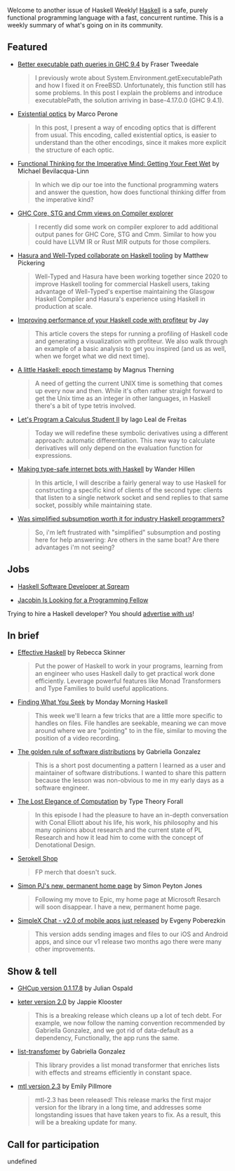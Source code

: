 Welcome to another issue of Haskell Weekly!
[Haskell](https://www.haskell.org) is a safe, purely functional programming language with a fast, concurrent runtime.
This is a weekly summary of what's going on in its community.

## Featured

-   [Better executable path queries in GHC 9.4](https://frasertweedale.github.io/blog-fp/posts/2022-05-10-improved-executable-path-queries.html) by Fraser Tweedale
    > I previously wrote about System.Environment.getExecutablePath and how I fixed it on FreeBSD. Unfortunately, this function still has some problems. In this post I explain the problems and introduce executablePath, the solution arriving in base-4.17.0.0 (GHC 9.4.1).

-   [Existential optics](https://www.tweag.io/blog/2022-05-05-existential-optics/) by Marco Perone
    > In this post, I present a way of encoding optics that is different from usual. This encoding, called existential optics, is easier to understand than the other encodings, since it makes more explicit the structure of each optic.

-   [Functional Thinking for the Imperative Mind: Getting Your Feet Wet](https://medium.com/pragmatic-programmers/functional-thinking-for-the-imperative-mind-getting-your-feet-wet-c9f85e84ecf5) by Michael Bevilacqua-Linn
    > In which we dip our toe into the functional programming waters and answer the question, how does functional thinking differ from the imperative kind?

-   [GHC Core, STG and Cmm views on Compiler explorer](https://discourse.haskell.org/t/ghc-core-stg-and-cmm-views-on-compiler-explorer/4494?u=taylorfausak)
    > I recently did some work on compiler explorer to add additional output panes for GHC Core, STG and Cmm. Similar to how you could have LLVM IR or Rust MIR outputs for those compilers.

-   [Hasura and Well-Typed collaborate on Haskell tooling](https://hasura.io/blog/hasura-and-well-typed-collaborate-on-haskell-tooling/) by Matthew Pickering
    > Well-Typed and Hasura have been working together since 2020 to improve Haskell tooling for commercial Haskell users, taking advantage of Well-Typed's expertise maintaining the Glasgow Haskell Compiler and Hasura's experience using Haskell in production at scale.

-   [Improving performance of your Haskell code with profiteur](https://medium.com/e-bot7-tech/improving-performance-of-your-haskell-code-with-profiteur-8d2e025b6779) by Jay
    > This article covers the steps for running a profiling of Haskell code and generating a visualization with profiteur. We also walk through an example of a basic analysis to get you inspired (and us as well, when we forget what we did next time).

-   [A little Haskell: epoch timestamp](https://magnus.therning.org/2022-05-08-a-little-haskell:-epoch-timestamp.html) by Magnus Therning
    > A need of getting the current UNIX time is something that comes up every now and then. While it's often rather straight forward to get the Unix time as an integer in other languages, in Haskell there's a bit of type tetris involved.

-   [Let's Program a Calculus Student II](https://iagoleal.com/posts/calculus-symbolic-ad/) by Iago Leal de Freitas
    > Today we will redefine these symbolic derivatives using a different approach: automatic differentiation. This new way to calculate derivatives will only depend on the evaluation function for expressions.

-   [Making type-safe internet bots with Haskell](https://wjwh.eu/posts/2022-05-06-haskell-conduit-bots.html) by Wander Hillen
    > In this article, I will describe a fairly general way to use Haskell for constructing a specific kind of clients of the second type: clients that listen to a single network socket and send replies to that same socket, possibly while maintaining state.

-   [Was simplified subsumption worth it for industry Haskell programmers?](https://np.reddit.com/r/haskell/comments/ujpzx3/was_simplified_subsumption_worth_it_for_industry/)
    > So, i'm left frustrated with "simplified" subsumption and posting here for help answering: Are others in the same boat? Are there advantages i'm not seeing?

## Jobs

-   [Haskell Software Developer at Sqream](https://sqream.com/company/careers/co/rd/54.E2B/haskell-software-developer/all/)

-   [Jacobin Is Looking for a Programming Fellow](https://jacobinmag.com/2022/05/jacobin-is-looking-for-a-programming-fellow/)

Trying to hire a Haskell developer?
You should [advertise with us](https://haskellweekly.news/advertising.html)!

## In brief

-   [Effective Haskell](https://pragprog.com/titles/rshaskell/effective-haskell/) by Rebecca Skinner
    > Put the power of Haskell to work in your programs, learning from an engineer who uses Haskell daily to get practical work done efficiently. Leverage powerful features like Monad Transformers and Type Families to build useful applications.

-   [Finding What You Seek](https://mmhaskell.com/blog/2022/5/9/finding-what-you-seek) by Monday Morning Haskell
    > This week we'll learn a few tricks that are a little more specific to handles on files. File handles are seekable, meaning we can move around where we are "pointing" to in the file, similar to moving the position of a video recording.

-   [The golden rule of software distributions](https://www.haskellforall.com/2022/05/the-golden-rule-of-software.html) by Gabriella Gonzalez
    > This is a short post documenting a pattern I learned as a user and maintainer of software distributions. I wanted to share this pattern because the lesson was non-obvious to me in my early days as a software engineer.

-   [The Lost Elegance of Computation](https://www.typetheoryforall.com/2022/05/09/17-The-Lost-Elegance-of-Computation-(Conal-Elliott).html) by Type Theory Forall
    > In this episode I had the pleasure to have an in-depth conversation with Conal Elliott about his life, his work, his philosophy and his many opinions about research and the current state of PL Research and how it lead him to come with the concept of Denotational Design.

-   [Serokell Shop](https://shop.serokell.io)
    > FP merch that doesn't suck.

-   [Simon PJ's new, permanent home page](https://discourse.haskell.org/t/simon-pjs-new-permanent-home-page/4506) by Simon Peyton Jones
    > Following my move to Epic, my home page at Microsoft Resarch will soon disappear. I have a new, permanent home page.

-   [SimpleX Chat - v2.0 of mobile apps just released](https://np.reddit.com/r/haskell/comments/ung1i1/simplex_chat_the_first_messaging_platform_that/) by Evgeny Poberezkin
    > This version adds sending images and files to our iOS and Android apps, and since our v1 release two months ago there were many other improvements.

## Show & tell

-   [GHCup version 0.1.17.8](https://discourse.haskell.org/t/ann-ghcup-0-1-17-8-bugfix-release/4510?u=taylorfausak) by Julian Ospald

-   [keter version 2.0](https://discourse.haskell.org/t/announcing-keter-2-0/4508?u=taylorfausak) by Jappie Klooster
    > This is a breaking release which cleans up a lot of tech debt. For example, we now follow the naming convention recommended by Gabriella Gonzalez, and we got rid of data-default as a dependency, Functionally, the app runs the same.

-   [list-transfomer](https://hackage.haskell.org/package/list-transformer-1.0.8) by Gabriella Gonzalez
    > This library provides a list monad transformer that enriches lists with effects and streams efficiently in constant space.

-   [mtl version 2.3](https://discourse.haskell.org/t/ann-mtl-2-3/4488?u=taylorfausak) by Emily Pillmore
    > mtl-2.3 has been released! This release marks the first major version for the library in a long time, and addresses some longstanding issues that have taken years to fix. As a result, this will be a breaking update for many.

## Call for participation

undefined
